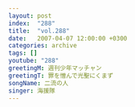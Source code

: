 ```yaml
---
layout: post
index:  "288"
title:  "vol.288"
date:   2007-04-07 12:00:00 +0300
categories: archive
tags: []
youtube: "288"
greetingM: 週刊少年マッチャン
greetingT: 罪を憎んで光聖にくまず
songName: 二流の人
singer: 海援隊
---
```

